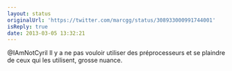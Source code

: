 ```yaml
---
layout: status
originalUrl: 'https://twitter.com/marcgg/status/308933000991744001'
isReply: true
date: 2013-03-05 13:32:21
---
```


@IAmNotCyril Il y a ne pas vouloir utiliser des préprocesseurs et se plaindre de ceux qui les utilisent, grosse nuance.
